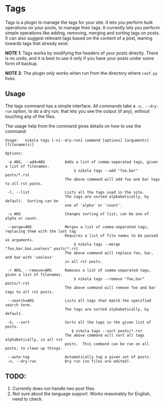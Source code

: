 Tags
====

Tags is a plugin to manage the tags for your site.  It lets you perform bulk
operations on your posts, to manage their tags.  It currently lets you
perform simple operations like adding, removing, merging and sorting tags
on posts.  It can also suggest relevant tags based on the content of a
post, leaning towards tags that already exist.

**NOTE 1**: Tags works by modifying the headers of your posts directly.  There
is no undo, and it is best to use it only if you have your posts under some
form of backup.

**NOTE 2**: The plugin only works when run from the directory where `conf.py`
  lives.

Usage
-----

The tags command has a simple interface.  All commands take a ``-n, --dry-run``
option, to do a dry run, that lets you see the output (if any),
without
touching any of the files.

The usage help from the command gives details on how to use the command:

    Usage:   nikola tags [-n|--dry-run] command [options] [arguments] [filename(s)]

    Options:

     -a ARG, --add=ARG         Adds a list of comma-separated tags, given a list of filenames.
                                   $ nikola tags --add "foo,bar" posts/*.rst
                               The above command will add foo and bar tags to all rst posts.

     -l, --list                Lists all the tags used in the site.
                               The tags are sorted alphabetically, by default.  Sorting can be
                               one of 'alpha' or 'count'.

     -s ARG                    Changes sorting of list; can be one of alpha or count.

     --merge=ARG               Merges a list of comma-separated tags, replacing them with the last tag
                               Requires a list of file names to be passed as arguments.
                                   $ nikola tags --merge "foo,bar,baz,useless" posts/*.rst
                               The above command will replace foo, bar, and baz with 'useless'
                               in all rst posts.

     -r ARG, --remove=ARG      Removes a list of comma-separated tags, given a list of filenames.
                                   $ nikola tags --remove "foo,bar" posts/*.rst
                               The above command will remove foo and bar tags to all rst posts.

     --search=ARG              Lists all tags that match the specified search term.
                               The tags are sorted alphabetically, by default.

     -S, --sort                Sorts all the tags in the given list of posts.
                                  $ nikola tags --sort posts/*.rst
                               The above command will sort all tags alphabetically, in all rst
                               posts.  This command can be run on all posts, to clean up things.

     --auto-tag                Automatically tag a given set of posts.
     -n, --dry-run             Dry run (no files are edited).




TODO:
-----

1. Currently does not handle two post files.
2. Not sure about the language support.  Works reasonably for English,
   need to check.
